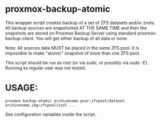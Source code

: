 # proxmox-backup-atomic

This wrapper script creates backup of a set of ZFS datasets and/or zvols.
All backup sources are snapshotted AT THE SAME TIME and then the snapshots are stored on
Proxmox Backup Server using standard proxmox-backup-client.
You will get either backup of all data or none.

Note: All sources data MUST be placed in the same ZFS pool.
It is impossible to make "atomic" snapshot of more than one ZFS pool.

This script should be run as root (or via sudo, or possibly via sudo -E).
Running as regular user was not tested.

# USAGE:

    proxmox-backup-atomic archivename.pxar:zfspool/dataset archivename.img:zfspool/zvol ...

See configuration variables inside the script.
